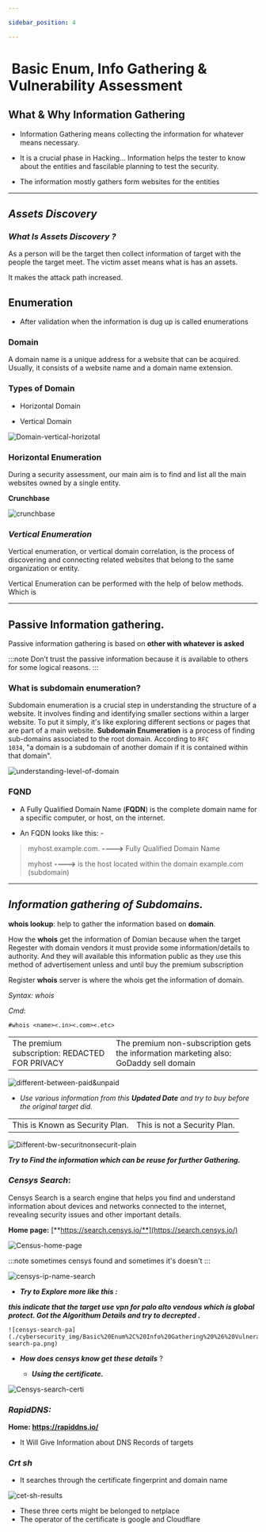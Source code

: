 ```yaml
---

sidebar_position: 4

---
```


  
  
  

#  Basic Enum, Info Gathering & Vulnerability Assessment

  

## **What & Why Information Gathering**

  

- Information Gathering means collecting the information for whatever means necessary.

- It is a crucial phase in Hacking... Information helps the tester to know about the entities and fascilable planning to test the security.

- The information mostly gathers form websites for the entities

  

---

  

## **_Assets Discovery_**

  

### **_What Is Assets Discovery ?_**

  

As a person will be the target then collect information of target with the people the target meet. The victim asset means what is has an assets.

  

It makes the attack path increased.

  

## **Enumeration**

  

- After validation when the information is dug up is called enumerations

  

### **Domain**

  

A domain name is a unique address for a website that can be acquired. Usually, it consists of a website name and a domain name extension.

  

### **Types of Domain**

  

- Horizontal Domain

- Vertical Domain

  

![Domain-vertical-horizotal](./cybersecurity_img/Basic%20Enum%2C%20Info%20Gathering%20%26%20Vulnerability%20Assessment/Vertical%26HorizontalDomain.png)

  

### **Horizontal Enumeration**

  

During a security assessment, our main aim is to find and list all the main websites owned by a single entity.

  

**Crunchbase**

  

![crunchbase](./cybersecurity_img/Basic%20Enum%2C%20Info%20Gathering%20%26%20Vulnerability%20Assessment/crunchbase.png)



### **_Vertical Enumeration_**

Vertical enumeration, or vertical domain correlation, is the process of discovering and connecting related websites that belong to the same organization or entity.

Vertical Enumeration can be performed with the help of below methods. Which is

---

## Passive Information gathering.

Passive information gathering is based on **other with whatever is asked**

:::note 
Don’t trust the passive information because it is available to others for some logical reasons.
:::
### **What is subdomain enumeration?**

Subdomain enumeration is a crucial step in understanding the structure of a website. It involves finding and identifying smaller sections within a larger website. To put it simply, it's like exploring different sections or pages that are part of a main website. **Subdomain Enumeration** is a process of finding sub-domains associated to the root domain. According to <code>RFC 1034</code>, "a domain is a subdomain of another domain if it is contained within that domain".

![understanding-level-of-domain](./cybersecurity_img/Basic%20Enum%2C%20Info%20Gathering%20%26%20Vulnerability%20Assessment/understandinglevelofdomain.png)

### **FQND**

- A Fully Qualified Domain Name (**FQDN**) is the complete domain name for a specific computer, or host, on the internet.

- An FQDN looks like this: -

>myhost.example.com. **---->** Fully Qualified Domain Name
>
>myhost **---->** is the host located within the domain example.com (subdomain)

---

## **_Information gathering of Subdomains._**

**whois lookup**: help to gather the information based on **domain**.

How the **whois** get the information of Domian because when the target Regester with domain vendors it must provide some information/details to authority. And they will available this information public as they use this method of advertisement unless and until buy the premium subscription

Register **whois** server is where the whois get the information of domain.

_Syntax: whois_

_Cmd_:

```
#whois <name><.in><.com><.etc>
```


|       |   |
|----    |---|
|The premium subscription: REDACTED FOR PRIVACY         |The premium non-subscription gets the information marketing also: GoDaddy sell domain|

![different-between-paid&unpaid](./cybersecurity_img/Basic%20Enum%2C%20Info%20Gathering%20%26%20Vulnerability%20Assessment/different-between-paid-unpaid.png)

-  _Use various information from this **Updated Date** and try to buy before the original target did._

|   |   |
|---|---|
|This is Known as Security Plan.|This is not a Security Plan.|

![Different-bw-securitnonsecurit-plain](./cybersecurity_img/Basic%20Enum%2C%20Info%20Gathering%20%26%20Vulnerability%20Assessment/different-between-security-nonsecurityplan.png)

**_Try to Find the information which can be reuse for further Gathering._**

### **_Censys Search_**:

Censys Search is a search engine that helps you find and understand information about devices and networks connected to the internet, revealing security issues and other important details.

**Home page:** [**https://search.censys.io/**](https://search.censys.io/)

![Census-home-page](./cybersecurity_img/Basic%20Enum%2C%20Info%20Gathering%20%26%20Vulnerability%20Assessment/censyshomepage.png)


:::note
sometimes censys found and sometimes it's doesn't
:::

![censys-ip-name-search](./cybersecurity_img/Basic%20Enum%2C%20Info%20Gathering%20%26%20Vulnerability%20Assessment/census-ip-name-search.png)

- **_Try to Explore more like this :_**

 **_this indicate that the target use vpn for palo alto vendous which is global protect. Got the Algorithum Details and try to decrepted ._**

    ![censys-search-pa](./cybersecurity_img/Basic%20Enum%2C%20Info%20Gathering%20%26%20Vulnerability%20Assessment/censys-search-pa.png)

- ***How does censys know get these details*** ? 
	
	- ***Using the certificate.***

![Censys-search-certi](./cybersecurity_img/Basic%20Enum%2C%20Info%20Gathering%20%26%20Vulnerability%20Assessment/censys-search-certi.png)


### **_RapidDNS:_**

**Home: https://rapiddns.io/**

- It Will Give Information about DNS Records of targets

### **_Crt sh_**

- It searches through the certificate fingerprint and domain name

![cet-sh-results](./cybersecurity_img/Basic%20Enum%2C%20Info%20Gathering%20%26%20Vulnerability%20Assessment/crtsh-results.png)

- These three certs might be belonged to netplace 
- The operator of the certificate is google and Cloudflare
